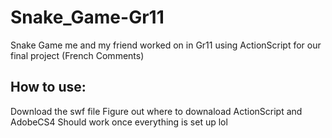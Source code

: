 # Snake_Game-Gr11
Snake Game me and my friend worked on in Gr11 using ActionScript for our final project (French Comments)

## How to use:
  Download the swf file 
  Figure out where to downaload ActionScript and AdobeCS4
  Should work once everything is set up lol
  
